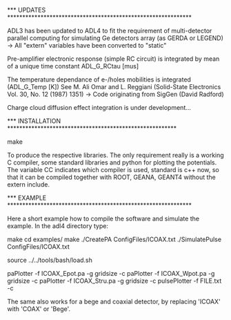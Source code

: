 *** UPDATES *************************************************************

ADL3 has been updated to ADL4 to fit the requirement of multi-detector
parallel computing for simulating Ge detectors array (as GERDA or LEGEND)
-> All "extern" variables have been converted to "static"

Pre-amplifier electronic response (simple RC circuit) is integrated by
mean of a unique time constant ADL_G_RCtau [mus]

The temperature dependance of e-/holes mobilities is integrated (ADL_G_Temp [K])
See M. Ali Omar and L. Reggiani (Solid-State Electronics Vol. 30, No. 12 (1987) 1351)
-> Code originating from SigGen (David Radford)

Charge cloud diffusion effect integration is under development...

*** INSTALLATION ********************************************************

make

To produce the respective libraries. The only requirement really is
a working C compiler, some standard libraries and python for plotting
the potentials. The variable CC indicates which compiler is used,
standard is c++ now, so that it can be compiled together with ROOT, 
GEANA, GEANT4 without the extern include.

*** EXAMPLE *************************************************************

Here a short example how to compile the software and simulate the
example. In the adl4 directory type:

make
cd examples/
make
./CreatePA ConfigFiles/ICOAX.txt
./SimulatePulse ConfigFiles/ICOAX.txt

source ../../tools/bash/load.sh

paPlotter -f ICOAX_Epot.pa -g gridsize -c
paPlotter -f ICOAX_Wpot.pa -g gridsize -c
paPlotter -f ICOAX_Stru.pa -g gridsize -c
pulsePlotter -f FILE.txt -c

The same also works for a bege and coaxial detector, by replacing 'ICOAX' with
'COAX' or 'Bege'.
